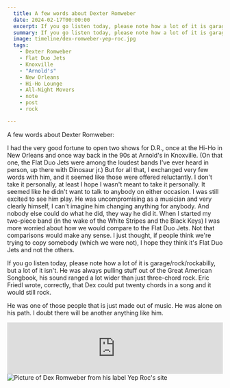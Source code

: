 ```yaml
---
  title: A few words about Dexter Romweber
  date: 2024-02-17T00:00:00
  excerpt: If you go listen today, please note how a lot of it is garage/rock/rockabilly, but a lot of it isn't.
  summary: If you go listen today, please note how a lot of it is garage/rock/rockabilly, but a lot of it isn't.
  image: timeline/dex-romweber-yep-roc.jpg
  tags:
    - Dexter Romweber
    - Flat Duo Jets
    - Knoxville
    - "Arnold's"
    - New Orleans
    - Hi-Ho Lounge
    - All-Night Movers
    - note
    - post
    - rock

---
```


A few words about Dexter Romweber:

I had the very good fortune to open two shows for D.R., once at the Hi-Ho in New Orleans and once way back in the 90s at Arnold's in Knoxville. (On that one, the Flat Duo Jets were among the loudest bands I've ever heard in person, up there with Dinosaur jr.) But for all that, I exchanged very few words with him, and it seemed like those were offered reluctantly. I don't take it personally, at least I hope I wasn't meant to take it personally. It seemed like he didn't want to talk to anybody on either occasion. I was still excited to see him play. He was uncompromising as a musician and very clearly himself, I can't imagine him changing anything for anybody. And nobody else could do what he did, they way he did it. When I started my two-piece band (in the wake of the White Stripes and the Black Keys) I was more worried about how we would compare to the Flat Duo Jets. Not that comparisons would make any sense. I just thought, if people think we're trying to copy somebody (which we were not), I hope they think it's Flat Duo Jets and not the others.

If you go listen today, please note how a lot of it is garage/rock/rockabilly, but a lot of it isn't. He was always pulling stuff out of the Great American Songbook, his sound ranged a lot wider than just three-chord rock. Eric Friedl wrote, correctly, that Dex could put twenty chords in a song and it would still rock. 

He was one of those people that is just made out of music. He was alone on his path. I doubt there will be another anything like him.

<iframe style="border: 0; width: 100%; height: 120px;" src="https://bandcamp.com/EmbeddedPlayer/album=3765294581/size=large/bgcol=ffffff/linkcol=de270f/tracklist=false/artwork=small/track=1827416177/transparent=true/" seamless><a href="https://dexcrash66.bandcamp.com/album/dex-crash-15-unearthed-burners">Dex &amp; Crash 15 Unearthed Burners ! by Dex &amp; Crash (the post &quot;Flat Duo Jets&quot; duo that has been tearing it up together since 1995)</a></iframe>

<img src="/static/img/timeline/dex-romweber-yep-roc.jpg" alt="Picture of Dex Romweber from his label Yep Roc's site" style="max-width:768px;">


  
